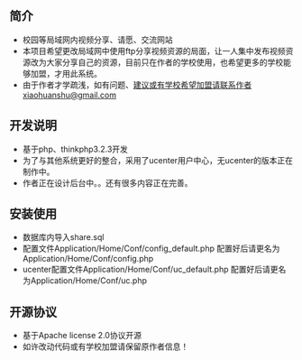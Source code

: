 ## 简介

* 校园等局域网内视频分享、请愿、交流网站
* 本项目希望更改局域网中使用ftp分享视频资源的局面，让一人集中发布视频资源改为大家分享自己的资源，目前只在作者的学校使用，也希望更多的学校能够加盟，才用此系统。
* 由于作者才学疏浅，如有问题、建议或有学校希望加盟请联系作者xiaohuanshu@gmail.com

## 开发说明

* 基于php、thinkphp3.2.3开发
* 为了与其他系统更好的整合，采用了ucenter用户中心，无ucenter的版本正在制作中。
* 作者正在设计后台中。。还有很多内容正在完善。


## 安装使用

* 数据库内导入share.sql
* 配置文件Application/Home/Conf/config_default.php 配置好后请更名为Application/Home/Conf/config.php
* ucenter配置文件Application/Home/Conf/uc_default.php 配置好后请更名为Application/Home/Conf/uc.php

## 开源协议

* 基于Apache license 2.0协议开源
* 如许改动代码或有学校加盟请保留原作者信息！

